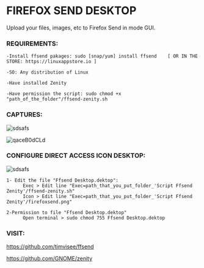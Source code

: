 # FIREFOX SEND DESKTOP
Upload your files, images, etc to Firefox Send in mode GUI.

### REQUIREMENTS:
```
-Install ffsend pakages: sudo [snap/yum] install ffsend    [ OR IN THE STORE: https://linuxappstore.io ]

-SO: Any distribution of Linux

-Have installed Zenity

-Have permission the script: sudo chmod +x "path_of_the_folder"/ffsend-zenity.sh
```


### CAPTURES:

![sdsafs](https://user-images.githubusercontent.com/48721794/60378556-4a720f80-9a24-11e9-9c2e-f826c4ecd90c.PNG)

![qaceB0dCLd](https://user-images.githubusercontent.com/48721794/60378697-84dcac00-9a26-11e9-827d-bf628039f6fe.gif)


### CONFIGURE DIRECT ACCESS ICON DESKTOP:

![sdsafs](https://user-images.githubusercontent.com/48721794/60381620-d3566e80-9a57-11e9-8775-b36ec89d2d03.PNG)

```
1- Edit the file "Ffsend Desktop.dektop":
      Exec > Edit line "Exec=path_that_you_put_folder_'Script Ffsend Zenity'/ffsend-zenity.sh"
      Icon > Edit line "Exec=path_that_you_put_folder_'Script Ffsend Zenity'/firefoxsend.png"

2-Permission to file "Ffsend Desktop.dektop"
      Open terminal > sudo chmod 755 Ffsend Desktop.dektop
```

### VISIT:

https://github.com/timvisee/ffsend

https://github.com/GNOME/zenity
